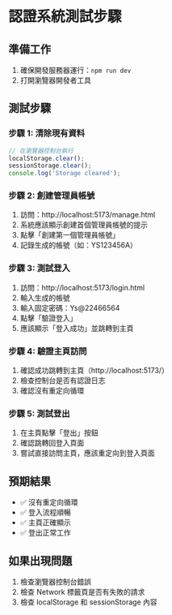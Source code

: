 # 認證系統測試步驟

## 準備工作
1. 確保開發服務器運行：`npm run dev`
2. 打開瀏覽器開發者工具

## 測試步驟

### 步驟 1: 清除現有資料
```javascript
// 在瀏覽器控制台執行
localStorage.clear();
sessionStorage.clear();
console.log('Storage cleared');
```

### 步驟 2: 創建管理員帳號
1. 訪問：http://localhost:5173/manage.html
2. 系統應該顯示創建首個管理員帳號的提示
3. 點擊「創建第一個管理員帳號」
4. 記錄生成的帳號（如：YS123456A）

### 步驟 3: 測試登入
1. 訪問：http://localhost:5173/login.html
2. 輸入生成的帳號
3. 輸入固定密碼：Ys@22466564
4. 點擊「驗證登入」
5. 應該顯示「登入成功」並跳轉到主頁

### 步驟 4: 驗證主頁訪問
1. 確認成功跳轉到主頁（http://localhost:5173/）
2. 檢查控制台是否有認證日志
3. 確認沒有重定向循環

### 步驟 5: 測試登出
1. 在主頁點擊「登出」按鈕
2. 確認跳轉回登入頁面
3. 嘗試直接訪問主頁，應該重定向到登入頁面

## 預期結果
- ✅ 沒有重定向循環
- ✅ 登入流程順暢
- ✅ 主頁正確顯示
- ✅ 登出正常工作

## 如果出現問題
1. 檢查瀏覽器控制台錯誤
2. 檢查 Network 標籤頁是否有失敗的請求
3. 檢查 localStorage 和 sessionStorage 內容